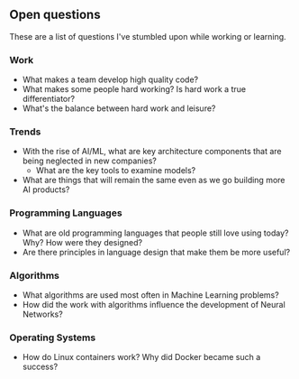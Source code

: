 ## Open questions 

These are a list of questions I've stumbled upon while working or learning.

### Work 
- What makes a team develop high quality code?
- What makes some people hard working? Is hard work a true differentiator?
- What's the balance between hard work and leisure?

### Trends
- With the rise of AI/ML, what are key architecture components that are being neglected in new companies?
	- What are the key tools to examine models?
- What are things that will remain the same even as we go building more AI products?

### Programming Languages
- What are old programming languages that people still love using today? Why? How were they designed?
- Are there principles in language design that make them be more useful?

### Algorithms
- What algorithms are used most often in Machine Learning problems?
- How did the work with algorithms influence the development of Neural Networks?

### Operating Systems
- How do Linux containers work? Why did Docker became such a success? 
